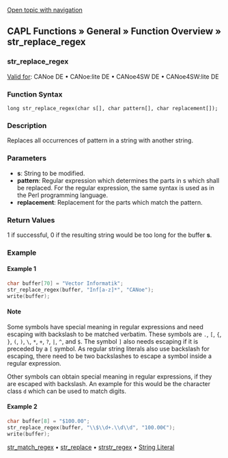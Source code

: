 [Open topic with navigation](../../../../../CANoeDEFamily.htm#Topics/CAPLFunctions/Other/Functions/CAPLfunctionStrReplaceRegex.md)

## CAPL Functions » General » Function Overview » str_replace_regex

### str_replace_regex

[Valid for](../../../Shared/FeatureAvailability.md): CANoe DE • CANoe:lite DE • CANoe4SW DE • CANoe4SW:lite DE

### Function Syntax

```plaintext
long str_replace_regex(char s[], char pattern[], char replacement[]);
```

### Description

Replaces all occurrences of pattern in a string with another string.

### Parameters

- **s**: String to be modified.
- **pattern**: Regular expression which determines the parts in s which shall be replaced. For the regular expression, the same syntax is used as in the Perl programming language.
- **replacement**: Replacement for the parts which match the pattern.

### Return Values

1 if successful, 0 if the resulting string would be too long for the buffer **s**.

### Example

#### Example 1

```c
char buffer[70] = "Vector Informatik";
str_replace_regex(buffer, "Inf[a-z]*", "CANoe");
write(buffer);
```

#### Note

Some symbols have special meaning in regular expressions and need escaping with backslash to be matched verbatim. These symbols are `.`, `[`, `{`, `}`, `(`, `)`, `\`, `*`, `+`, `?`, `|`, `^`, and `$`. The symbol `]` also needs escaping if it is preceded by a `[` symbol. As regular string literals also use backslash for escaping, there need to be two backslashes to escape a symbol inside a regular expression.

Other symbols can obtain special meaning in regular expressions, if they are escaped with backslash. An example for this would be the character class `d` which can be used to match digits.

#### Example 2

```c
char buffer[8] = "$100.00";
str_replace_regex(buffer, "\\$\\d+.\\d\\d", "100.00€");
write(buffer);
```

[str_match_regex](CAPLfunctionStrMatchRegex.md) • [str_replace](CAPLfunctionStrReplace.md) • [strstr_regex](CAPLfunctionStrstrRegex.md) • [String Literal](../CAPLfunctionsStringLiteral.md)
